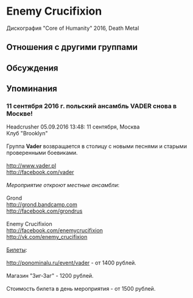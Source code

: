 # Enemy Crucifixion

Дискография
"Core of Humanity" 2016, Death Metal

## Отношения с другими группами


## Обсуждения


## Упоминания

### 11 сентября 2016 г. польский ансамбль VADER снова в Москве!

Headcrusher 05.09.2016 13:48:
11 сентября, Москва<BR>Клуб "Brooklyn"<BR><BR>Группа <B>Vader</B> возвращается в столицу с новыми песнями и старыми проверенными боевиками.<BR><BR><A HREF="http://www.vader.pl" TARGET="_blank">http://www.vader.pl</A><BR><A HREF="http://facebook.com/vader" TARGET="_blank">http://facebook.com/vader</A><BR><BR><I>Мероприятие откроют местные ансамбли</I>:<BR><BR>Grond<BR><A HREF="http://grond.bandcamp.com" TARGET="_blank">http://grond.bandcamp.com</A><BR><A HREF="http://facebook.com/grondrus" TARGET="_blank">http://facebook.com/grondrus</A><BR><BR>Enemy Crucifixion<BR><A HREF="http://facebook.com/enemycrucifixion" TARGET="_blank">http://facebook.com/enemycrucifixion</A><BR><A HREF="http://vk.com/enemy_crucifixion" TARGET="_blank">http://vk.com/enemy_crucifixion</A><BR><BR><U>Билеты</U>:<BR><BR><A HREF="http://ponominalu.ru/event/vader" TARGET="_blank">http://ponominalu.ru/event/vader</A> - от 1400 рублей.<BR><BR>Магазин "Зиг-Заг" - 1200 рублей.<BR><BR>Стоимость билета в день мероприятия - от 1500 рублей.<BR>

